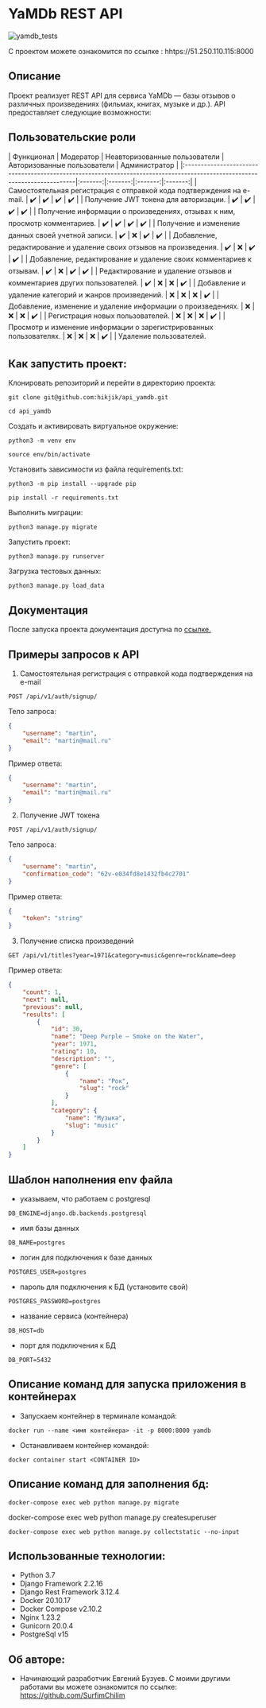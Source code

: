 # YaMDb REST API

![yamdb_tests](https://github.com/SurfimChilim/yamdb_final/actions/workflows/yamdb_workflow.yml/badge.svg)

С проектом можете ознакомится по ссылке : hhtps://51.250.110.115:8000
## Описание

Проект реализует REST API для сервиса YaMDb — базы отзывов о различных произведениях (фильмах, книгах, музыке и др.). API предоставляет следующие возможности:
## Пользовательские роли
| Функционал                                                                                                                | Модератор |
Неавторизованные пользователи |  Авторизованные пользователи | Администратор |
|:--------------------------------------------------------------------------------------------------------------------------|:-------:|:-------:|:-------:|:-------:|
| Самостоятельная регистрация с отправкой кода подтверждения на e-mail.                                                     | :heavy_check_mark: | :heavy_check_mark: | :heavy_check_mark: | :heavy_check_mark: |
| Получение JWT токена для авторизации.                                                                                     | :heavy_check_mark: | :heavy_check_mark: | :heavy_check_mark: | :heavy_check_mark: |
| Получение информации о произведениях, отзывах к ним, просмотр комментариев.                                               | :heavy_check_mark: | :heavy_check_mark: | :heavy_check_mark: | :heavy_check_mark: |
| Получение и изменение данных своей учетной записи.                                                                        | :heavy_check_mark: | :x: | :heavy_check_mark: | :heavy_check_mark: |
| Добавление, редактирование и удаление своих отзывов на произведения.                                                      | :heavy_check_mark: | :x: | :heavy_check_mark: | :heavy_check_mark: |
| Добавление, редактирование и удаление своих комментариев к отзывам.                                                       | :heavy_check_mark: | :x: | :heavy_check_mark: | :heavy_check_mark: |
| Редактирование и удаление отзывов и комментариев других пользователей.                                                    | :heavy_check_mark: | :x: | :x: | :heavy_check_mark: |
| Добавление и удаление категорий и жанров произведений.                                                                    | :x: | :x: | :x: | :heavy_check_mark: |
| Добавление, изменение и удаление информации о произведениях.                                                              | :x: | :x: | :x: | :heavy_check_mark: |
| Регистрация новых пользователей.                                                                                          | :x: | :x: | :x: | :heavy_check_mark: |
| Просмотр и изменение информации о зарегистрированных пользователях.                                                       | :x: | :x: | :x: | :heavy_check_mark: |
| Удаление пользователей.     

## Как запустить проект:

Клонировать репозиторий и перейти в директорию проекта:

```
git clone git@github.com:hikjik/api_yamdb.git
```

```
cd api_yamdb
```

Создать и активировать виртуальное окружение:

```
python3 -m venv env
```

```
source env/bin/activate
```

Установить зависимости из файла requirements.txt:

```
python3 -m pip install --upgrade pip
```

```
pip install -r requirements.txt
```

Выполнить миграции:

```
python3 manage.py migrate
```

Запустить проект:

```
python3 manage.py runserver
```

Загрузка тестовых данных:

```
python3 manage.py load_data
```

## Документация

После запуска проекта документация доступна по [ссылке.](http://127.0.0.1:8000/redoc)

## Примеры запросов к API

1. Самостоятельная регистрация с отправкой кода подтверждения на e-mail

```
POST /api/v1/auth/signup/
```

Тело запроса:

```json
{
    "username": "martin",
    "email": "martin@mail.ru"
}
```

Пример ответа:

```json
{
    "username": "martin",
    "email": "martin@mail.ru"
}
```

2. Получение JWT токена

```
POST /api/v1/auth/signup/
```

Тело запроса:

```json
{
    "username": "martin",
    "confirmation_code": "62v-e034fd8e1432fb4c2701"
}
```

Пример ответа:

```json
{
    "token": "string"
}
```

3. Получение списка произведений

```
GET /api/v1/titles?year=1971&category=music&genre=rock&name=deep
```

Пример ответа:

```json
{
    "count": 1,
    "next": null,
    "previous": null,
    "results": [
        {
            "id": 30,
            "name": "Deep Purple — Smoke on the Water",
            "year": 1971,
            "rating": 10,
            "description": "",
            "genre": [
                {
                    "name": "Рок",
                    "slug": "rock"
                }
            ],
            "category": {
                "name": "Музыка",
                "slug": "music"
            }
        }
    ]
}
```
## Шаблон наполнения env файла
- указываем, что работаем с postgresql
```
DB_ENGINE=django.db.backends.postgresql 
```
- имя базы данных
```
DB_NAME=postgres 
```
- логин для подключения к базе данных
```
POSTGRES_USER=postgres 
```
- пароль для подключения к БД (установите свой)
```
POSTGRES_PASSWORD=postgres
```
- название сервиса (контейнера)
```
DB_HOST=db
```
- порт для подключения к БД
```
DB_PORT=5432
```
## Описание команд для запуска приложения в контейнерах
- Запускаем контейнер в терминале командой:
```
docker run --name <имя контейнера> -it -p 8000:8000 yamdb
```
- Останавливаем контейнер командой:
```
docker container start <CONTAINER ID>
```
## Описание команд для заполнения бд:
```
docker-compose exec web python manage.py migrate
```
docker-compose exec web python manage.py createsuperuser
```
docker-compose exec web python manage.py collectstatic --no-input
```
## Использованные технологии:
- Python 3.7
- Django Framework 2.2.16
- Django Rest Framework 3.12.4
- Docker 20.10.17
- Docker Compose v2.10.2
- Nginx 1.23.2
- Gunicorn 20.0.4
- PostgreSql v15
## Об авторе:
- Начинающий разработчик Евгений Бузуев. С моими другими работами вы можете ознакомится по ссылке: https://github.com/SurfimChilim
